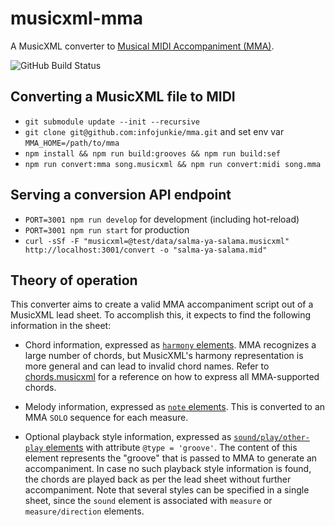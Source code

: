 # musicxml-mma

A MusicXML converter to [Musical MIDI Accompaniment (MMA)](http://www.mellowood.ca/mma/).

![GitHub Build Status](https://github.com/infojunkie/musicxml-mma/workflows/Test/badge.svg)

## Converting a MusicXML file to MIDI
- `git submodule update --init --recursive`
- `git clone git@github.com:infojunkie/mma.git` and set env var `MMA_HOME=/path/to/mma`
- `npm install && npm run build:grooves && npm run build:sef`
- `npm run convert:mma song.musicxml && npm run convert:midi song.mma`

## Serving a conversion API endpoint
- `PORT=3001 npm run develop` for development (including hot-reload)
- `PORT=3001 npm run start` for production
- `curl -sSf -F "musicxml=@test/data/salma-ya-salama.musicxml" http://localhost:3001/convert -o "salma-ya-salama.mid"`

## Theory of operation

This converter aims to create a valid MMA accompaniment script out of a MusicXML lead sheet. To accomplish this, it expects to find the following information in the sheet:

- Chord information, expressed as [`harmony` elements](https://w3c.github.io/musicxml/musicxml-reference/elements/harmony/). MMA recognizes a large number of chords, but MusicXML's harmony representation is more general and can lead to invalid chord names. Refer to [chords.musicxml](test/data/chords.musicxml) for a reference on how to express all MMA-supported chords.

- Melody information, expressed as [`note` elements](https://www.w3.org/2021/06/musicxml40/musicxml-reference/elements/note/). This is converted to an MMA `SOLO` sequence for each measure.

- Optional playback style information, expressed as [`sound/play/other-play` elements](https://www.w3.org/2021/06/musicxml40/musicxml-reference/elements/other-play/) with attribute `@type = 'groove'`. The content of this element represents the "groove" that is passed to MMA to generate an accompaniment. In case no such playback style information is found, the chords are played back as per the lead sheet without further accompaniment. Note that several styles can be specified in a single sheet, since the `sound` element is associated with `measure` or `measure/direction` elements.
